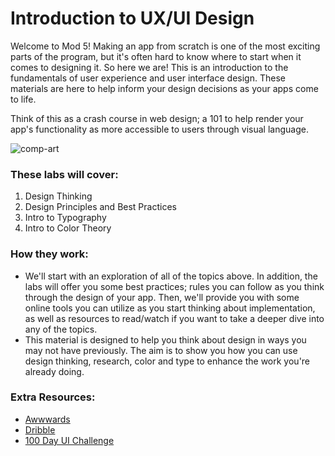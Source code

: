 # Introduction to UX/UI Design
Welcome to Mod 5! Making an app from scratch is one of the most exciting parts of the program, but it's often hard to know where to start when it comes to designing it. So here we are! This is an introduction to the fundamentals of user experience and user interface design. These materials are here to help inform your design decisions as your apps come to life. 

Think of this as a crash course in web design; a 101 to help render your app's functionality as more accessible to users through visual language. 

![comp-art](https://media.giphy.com/media/bpmNf92LmkoMw/giphy.gif)

### These labs will cover: 
1. Design Thinking
2. Design Principles and Best Practices
3. Intro to Typography
4. Intro to Color Theory 

### How they work: 
* We'll start with an exploration of all of the topics above. In addition, the labs will offer you some best practices; rules you can follow as you think through the design of your app. Then, we'll provide you with some online tools you can utilize as you start thinking about implementation, as well as resources to read/watch if you want to take a deeper dive into any of the topics.
* This material is designed to help you think about design in ways you may not have previously. The aim is to show you how you can use design thinking, research, color and type to enhance the work you're already doing.

### Extra Resources: 
* [Awwwards](https://www.awwwards.com/)
* [Dribble](https://dribbble.com/)
* [100 Day UI Challenge](http://www.dailyui.co/)
